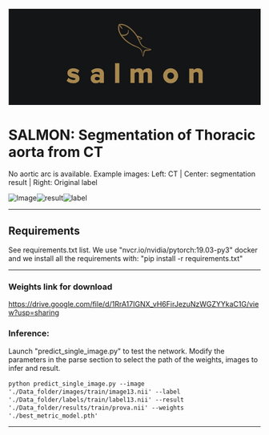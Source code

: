 ![Salmon-logo-1](images/salmon.JPG)
# SALMON: Segmentation of Thoracic aorta from CT

No aortic arc is available. Example images:
Left: CT | Center: segmentation result | Right: Original label

![Image](images/1.gif)![result](images/2.gif)![label](images/3.gif)
*******************************************************************************
## Requirements
See requirements.txt list. We use "nvcr.io/nvidia/pytorch:19.03-py3" docker and we install all the requirements with:
"pip install -r requirements.txt"
*******************************************************************************

### Weights link for download
https://drive.google.com/file/d/1RrA17IGNX_vH6FirJezuNzWGZYYkaC1G/view?usp=sharing
	
### Inference:
Launch "predict_single_image.py" to test the network. Modify the parameters in the parse section to select the path of the weights, images to infer and result. 

```console
python predict_single_image.py --image './Data_folder/images/train/image13.nii' --label './Data_folder/labels/train/label13.nii' --result './Data_folder/results/train/prova.nii' --weights './best_metric_model.pth'
```
*******************************************************************************

